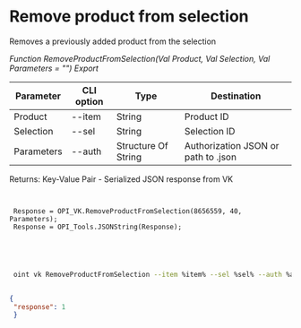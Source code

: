 ﻿---
sidebar_position: 6
---

# Remove product from selection
 Removes a previously added product from the selection


*Function RemoveProductFromSelection(Val Product, Val Selection, Val Parameters = "") Export*

 | Parameter | CLI option | Type | Destination |
 |-|-|-|-|
 | Product | --item | String | Product ID |
 | Selection | --sel | String | Selection ID |
 | Parameters | --auth | Structure Of String | Authorization JSON or path to .json |

 
 Returns: Key-Value Pair - Serialized JSON response from VK

```bsl title="Code example"
	
 
 Response = OPI_VK.RemoveProductFromSelection(8656559, 40, Parameters);
 Response = OPI_Tools.JSONString(Response);
 

	
```

```sh title="CLI command example"
 
 oint vk RemoveProductFromSelection --item %item% --sel %sel% --auth %auth%

```


```json title="Result"

{
 "response": 1
 }

```
